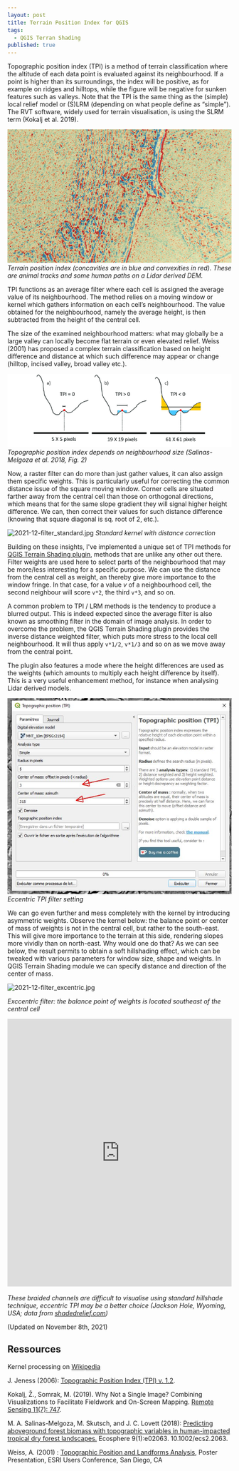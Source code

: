 ```yaml
---
layout: post
title: Terrain Position Index for QGIS
tags:
  - QGIS Terran Shading
published: true
---
```



Topographic position index (TPI) is a method of terrain classification where the altitude of each data point is evaluated against its neighbourhood. If a point is higher than its surroundings, the index will be positive, as for example on ridges and hilltops, while the figure will be negative for sunken features such as valleys. Note that the TPI is the same thing as the (simple) local relief model or (S)LRM (depending on what people define as “simple”). The RVT software, widely used for terrain visualisation, is using the SLRM term (Kokalj et al. 2019). 

![tpi](/figures/TPI.png)
*Terrain position index (concavities are in blue and convexities in red). These are animal tracks and some human paths on a Lidar derived DEM.* 


TPI functions as an average filter where each cell is assigned the average value of its neighbourhood. The method relies on a moving window or kernel which gathers information on each cell’s neighbourhood. The value obtained for the neighbourhood, namely the average height, is then subtracted from the height of the central cell. 

The size of the examined neighbourhood matters: what may globally be a large valley can locally become flat terrain or even elevated relief. Weiss (2001) has proposed a complex terrain classification based on height difference and distance at which such difference may appear or change (hilltop, incised valley, broad valley etc.).

![TPI_diagram.png](/figures/TPI_diagram.png)
*Topographic position index depends on neighbourhood size (Salinas-Melgoza et al. 2018, Fig. 2)* 

Now, a raster filter can do more than just gather values, it can also assign them specific weights. This is particularly useful for correcting the common distance issue of the square moving window. Corner cells are situated farther away from the central cell than those on orthogonal directions, which means that for the same slope gradient they will signal higher height difference. We can, then correct their values for such distance difference (knowing that square diagonal is sq. root of 2, etc.). 

![2021-12-filter_standard.jpg]({{site.baseurl}}/figures/2021-12-filter_standard.jpg)
*Standard kernel with distance correction*

Building on these insights, I've implemented a unique set of TPI methods for [QGIS Terrain Shading plugin]( https://landscapearchaeology.org/qgis-terrain-shading/), methods that are unlike any other out there. Filter weights are used here to select parts of the neighbourhood that may be more/less interesting for a specific purpose. We can use the distance from the central cell as weight, an thereby give more importance to the window fringe. In that case, for a value *v* of a neighbourhood cell, the second neighbour will score `v*2`, the third `v*3`, and so on. 

A common problem to TPI / LRM methods is the tendency to produce a blurred output. This is indeed expected since the average filter is also known as smoothing filter in the domain of image analysis. In order to overcome the problem, the QGIS Terrain Shading plugin provides the inverse distance weighted filter, which puts more stress to the local cell neighbourhood. It will thus apply `v*1/2`, `v*1/3` and so on as we move away from the central point.

The plugin also features a mode where the height differences are used as the weights (which amounts to multiply each height difference by itself). This is a very useful enhancement method, for instance when analysing Lidar derived models.  


![2021-12-filter_excentric.jpg](/figures/2021-12-interface.jpg)
*Eccentric TPI filter setting*

We can go even further and mess completely with the kernel by introducing asymmetric weights. Observe the kernel below: the balance point or center of mass of weights is not in the central cell, but rather to the south-east. This will give more importance to the terrain at this side, rendering slopes more vividly than on north-east. Why would one do that? As we can see below, the result permits to obtain a soft hillshading effect, which can be tweaked with various parameters for window size, shape and weights. In QGIS Terrain Shading module we can specify distance and direction of the  center of mass. 

![2021-12-filter_excentric.jpg]({{site.baseurl}}/figures/2021-12-filter_excentric.jpg)

*Exccentric filter: the balance point of weights is located southeast of the central cell*

<iframe frameborder="0" class="juxtapose" width="100%" height="600" src="https://cdn.knightlab.com/libs/juxtapose/latest/embed/index.html?uid=59877958-40a1-11ec-abb7-b9a7ff2ee17c"></iframe>

*These braided channels are difficult to visualise using standard hillshade technique, eccentric TPI may be a better choice  (Jackson Hole, Wyoming, USA; data from [shadedrelief.com]( http://shadedrelief.com/SampleElevationModels/))*

(Updated on November 8th, 2021)

## Ressources
Kernel processing on [Wikipedia ](https://en.wikipedia.org/wiki/Kernel_(image_processing))

J. Jeness (2006): [Topographic Position Index (TPI) v. 1.2](http://www.jennessent.com/downloads/tpi_documentation_online.pdf).

Kokalj, Ž., Somrak, M. (2019). Why Not a Single Image? Combining Visualizations to Facilitate Fieldwork and On-Screen Mapping. [Remote Sensing 11(7): 747](https://www.mdpi.com/2072-4292/11/7/747).

M. A. Salinas-Melgoza, M. Skutsch, and J. C. Lovett (2018): [Predicting aboveground forest biomass with topographic variables in human-impacted tropical dry forest landscapes.](https://www.researchgate.net/publication/321125918_Predicting_above_ground_forest_biomass_with_topographic_variables_in_human-impacted_tropical_dry_forest_landscapes) Ecosphere 9(1):e02063. 10.1002/ecs2.2063.

Weiss, A. (2001) : [Topographic Position and Landforms Analysis]( http://www.jennessent.com/downloads/tpi-poster-tnc_18x22.pdf), Poster Presentation, ESRI Users Conference, San Diego, CA
